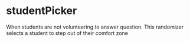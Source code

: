 # studentPicker
When students are not volunteering to answer question. This randomizer selects a student to step out of their comfort zone
